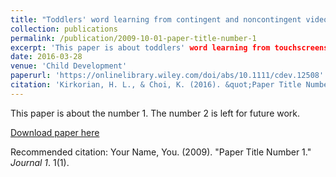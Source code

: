 ```yaml
---
title: "Toddlers' word learning from contingent and noncontingent video on touch screens"
collection: publications
permalink: /publication/2009-10-01-paper-title-number-1
excerpt: 'This paper is about toddlers' word learning from touchscreens.'
date: 2016-03-28
venue: 'Child Development'
paperurl: 'https://onlinelibrary.wiley.com/doi/abs/10.1111/cdev.12508'
citation: 'Kirkorian, H. L., & Choi, K. (2016). &quot;Paper Title Number 1.&quot; <i>Journal 1</i>. 1(1).'
---
```

This paper is about the number 1. The number 2 is left for future work.

[Download paper here](http://academicpages.github.io/files/paper1.pdf)

Recommended citation: Your Name, You. (2009). "Paper Title Number 1." <i>Journal 1</i>. 1(1).
